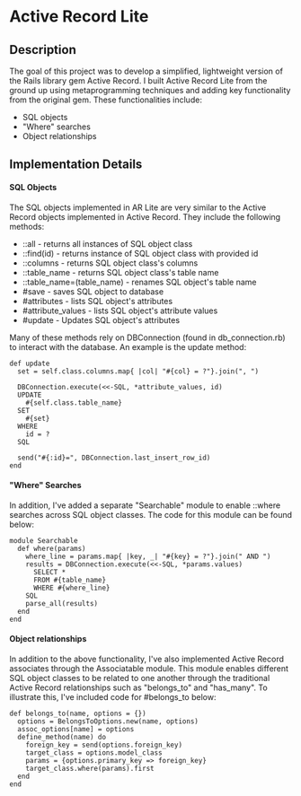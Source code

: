 # Active Record Lite

## Description

The goal of this project was to develop a simplified, lightweight version of the Rails library gem Active Record. I built Active Record Lite from the ground up using metaprogramming techniques and adding key functionality from the original gem. These functionalities include:
- SQL objects
- "Where" searches
- Object relationships

## Implementation Details

#### SQL Objects

The SQL objects implemented in AR Lite are very similar to the Active Record objects implemented in Active Record. They include the following methods:
- ::all - returns all instances of SQL object class
- ::find(id) - returns instance of SQL object class with provided id
- ::columns - returns SQL object class's columns
- ::table_name - returns SQL object class's table name
- ::table_name=(table_name) - renames SQL object's table name
- #save - saves SQL object to database
- #attributes - lists SQL object's attributes
- #attribute_values - lists SQL object's attribute values
- #update - Updates SQL object's attributes

Many of these methods rely on DBConnection (found in db_connection.rb) to interact with the database. An example is the update method:
```
def update
  set = self.class.columns.map{ |col| "#{col} = ?"}.join(", ")

  DBConnection.execute(<<-SQL, *attribute_values, id)
  UPDATE
    #{self.class.table_name}
  SET
    #{set}
  WHERE
    id = ?
  SQL

  send("#{:id}=", DBConnection.last_insert_row_id)
end
```

#### "Where" Searches
In addition, I've added a separate "Searchable" module to enable ::where searches across SQL object classes. The code for this module can be found below:
```
module Searchable
  def where(params)
    where_line = params.map{ |key, _| "#{key} = ?"}.join(" AND ")
    results = DBConnection.execute(<<-SQL, *params.values)
      SELECT *
      FROM #{table_name}
      WHERE #{where_line}
    SQL
    parse_all(results)
  end
end
```

#### Object relationships
In addition to the above functionality, I've also implemented Active Record associates through the Associatable module. This module enables different SQL object classes to be related to one another through the traditional Active Record relationships such as "belongs_to" and "has_many". To illustrate this, I've included code for #belongs_to below:
```
def belongs_to(name, options = {})
  options = BelongsToOptions.new(name, options)
  assoc_options[name] = options
  define_method(name) do
    foreign_key = send(options.foreign_key)
    target_class = options.model_class
    params = {options.primary_key => foreign_key}
    target_class.where(params).first
  end
end
```
